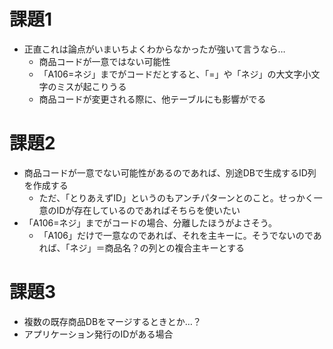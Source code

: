 # 課題1

- 正直これは論点がいまいちよくわからなかったが強いて言うなら…
  - 商品コードが一意ではない可能性
  - 「A106=ネジ」までがコードだとすると、「=」や「ネジ」の大文字小文字のミスが起こりうる
  - 商品コードが変更される際に、他テーブルにも影響がでる

# 課題2

- 商品コードが一意でない可能性があるのであれば、別途DBで生成するID列を作成する
  - ただ、「とりあえずID」というのもアンチパターンとのこと。せっかく一意のIDが存在しているのであればそちらを使いたい
- 「A106=ネジ」までがコードの場合、分離したほうがよさそう。
  - 「A106」だけで一意なのであれば、それを主キーに。そうでないのであれば、「ネジ」＝商品名？の列との複合主キーとする

# 課題3

- 複数の既存商品DBをマージするときとか…？
- アプリケーション発行のIDがある場合
